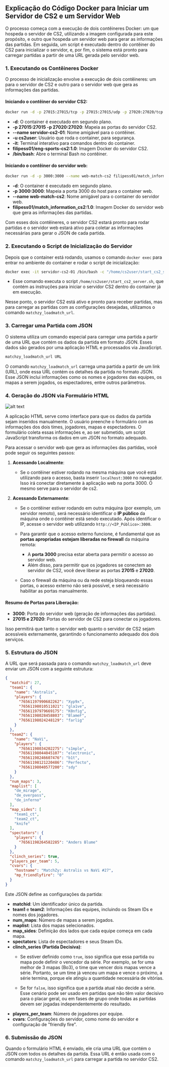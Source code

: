 
## Explicação do Código Docker para Iniciar um Servidor de CS2 e um Servidor Web
O processo começa com a execução de dois contêineres Docker: um que hospeda o servidor de CS2, utilizando a imagem configurada para este propósito, e outro que hospeda um servidor web para gerar as informações das partidas. Em seguida, um script é executado dentro do contêiner do CS2 para inicializar o servidor, e, por fim, o sistema está pronto para carregar partidas a partir de uma URL gerada pelo servidor web.

### 1. Executando os Contêineres Docker

O processo de inicialização envolve a execução de dois contêineres: um para o servidor de CS2 e outro para o servidor web que gera as informações das partidas.

#### Iniciando o contêiner do servidor CS2:

```bash
docker run -d -p 27015:27015/tcp -p 27015:27015/udp -p 27020:27020/tcp -p 27020:27020/udp --name servidor-cs2-01 -u cs2user -it filipess01/eng-sports-cs2:1.0 /bin/bash
```

- **-d**: O container é executado em segundo plano.
- **-p 27015:27015 -p 27020:27020**: Mapeia as portas do servidor CS2.
- **--name servidor-cs2-01**: Nome amigável para o contêiner.
- **-u cs2user**: Usuário que roda o container, para segurança.
- **-it**: Terminal interativo para comandos dentro do container.
- **filipess01/eng-sports-cs2:1.0**: Imagem Docker do servidor CS2.
- **/bin/bash**: Abre o terminal Bash no contêiner.

#### Iniciando o contêiner do servidor web:

```bash
docker run -d -p 3000:3000 --name web-match-cs2 filipess01/match_information_cs2:1.0
```

- **-d**: O container é executado em segundo plano.
- **-p 3000:3000**: Mapeia a porta 3000 do host para o container web.
- **--name web-match-cs2**: Nome amigável para o container do servidor web.
- **filipess01/match_information_cs2:1.0**: Imagem Docker do servidor web que gera as informações das partidas.

Com esses dois contêineres, o servidor CS2 estará pronto para rodar partidas e o servidor web estará ativo para coletar as informações necessárias para gerar o JSON de cada partida.

### 2. Executando o Script de Inicialização do Servidor

Depois que o container está rodando, usamos o comando `docker exec` para entrar no ambiente do container e rodar o script de inicialização:

```bash
docker exec -it servidor-cs2-01 /bin/bash -c "/home/cs2user/start_cs2_server.sh"
```

- Esse comando executa o script `/home/cs2user/start_cs2_server.sh`, que contém as instruções para iniciar o servidor CS2 dentro do container já em execução.

Nesse ponto, o servidor CS2 está ativo e pronto para receber partidas, mas para carregar as partidas com as configurações desejadas, utilizamos o comando `matchzy_loadmatch_url`.

### 3. Carregar uma Partida com JSON

O sistema utiliza um comando especial para carregar uma partida a partir de uma URL que contém os dados da partida em formato JSON. Esses dados são gerados por uma aplicação HTML e processados via JavaScript.

```bash
matchzy_loadmatch_url URL
```

O comando `matchzy_loadmatch_url` carrega uma partida a partir de um link (URL), onde essa URL contém os detalhes da partida no formato JSON. Esse JSON inclui informações como os nomes e jogadores das equipes, os mapas a serem jogados, os espectadores, entre outros parâmetros.

### 4. Geração do JSON via Formulário HTML
![alt text](https://cdn.discordapp.com/attachments/753744531085852683/1286169904420225125/image.png?ex=66ecee91&is=66eb9d11&hm=0a70a9d66e6257bb62de659a5fade3c42a570a3113dedfe156ec4853df1e94a7&)

A aplicação HTML serve como interface para que os dados da partida sejam inseridos manualmente. O usuário preenche o formulário com as informações dos dois times, jogadores, mapas e espectadores. O formulário coleta essas informações e, ao ser submetido, um script JavaScript transforma os dados em um JSON no formato adequado.

Para acessar o servidor web que gera as informações das partidas, você pode seguir os seguintes passos:

1. **Acessando Localmente**: 
   - Se o contêiner estiver rodando na mesma máquina que você está utilizando para o acesso, basta inserir `localhost:3000` no navegador. Isso irá conectar diretamente à aplicação web na porta 3000. O mesmo serve para o servidor de cs2.

2. **Acessando Externamente**:
   - Se o contêiner estiver rodando em outra máquina (por exemplo, um servidor remoto), será necessário identificar o **IP público** da máquina onde o contêiner está sendo executado. Após identificar o IP, acesse o servidor web utilizando `http://<IP_Público>:3000`.
   
   - Para garantir que o acesso externo funcione, é fundamental que as **portas apropriadas estejam liberadas no firewall** da máquina remota:
     - A **porta 3000** precisa estar aberta para permitir o acesso ao servidor web.
     - Além disso, para permitir que os jogadores se conectem ao servidor de CS2, você deve liberar as portas **27015** e **27020**.
   
   - Caso o firewall da máquina ou da rede esteja bloqueando essas portas, o acesso externo não será possível, e será necessário habilitar as portas manualmente.

#### Resumo de Portas para Liberação:
- **3000**: Porta do servidor web (geração de informações das partidas).
- **27015 e 27020**: Portas do servidor de CS2 para conectar os jogadores.

Isso permitirá que tanto o servidor web quanto o servidor de CS2 sejam acessíveis externamente, garantindo o funcionamento adequado dos dois serviços.

### 5. Estrutura do JSON

A URL que será passada para o comando `matchzy_loadmatch_url` deve enviar um JSON com a seguinte estrutura:

```json
{
  "matchid": 27,
  "team1": {
    "name": "Astralis",
    "players": {
      "76561197990682262": "Xyp9x",
      "76561198010511021": "gla1ve",
      "76561197979669175": "K0nfig",
      "76561198028458803": "BlameF",
      "76561198024248129": "farlig"
    }
  },
  "team2": {
    "name": "NaVi",
    "players": {
      "76561198034202275": "s1mple",
      "76561198044045107": "electronic",
      "76561198246607476": "b1t",
      "76561198121220486": "Perfecto",
      "76561198040577200": "sdy"
    }
  },
  "num_maps": 3,
  "maplist": [
    "de_mirage",
    "de_overpass",
    "de_inferno"
  ],
  "map_sides": [
    "team1_ct",
    "team2_ct",
    "knife"
  ],
  "spectators": {
    "players": {
      "76561198264582285": "Anders Blume"
    }
  },
  "clinch_series": true,
  "players_per_team": 5,
  "cvars": {
    "hostname": "MatchZy: Astralis vs NaVi #27",
    "mp_friendlyfire": "0"
  }
}
```

Este JSON define as configurações da partida:
- **matchid**: Um identificador único da partida.
- **team1** e **team2**: Informações das equipes, incluindo os Steam IDs e nomes dos jogadores.
- **num_maps**: Número de mapas a serem jogados.
- **maplist**: Lista dos mapas selecionados.
- **map_sides**: Definição dos lados que cada equipe começa em cada mapa.
- **spectators**: Lista de espectadores e seus Steam IDs.
- **clinch_series (Partida Decisiva)**:
  - Se estiver definido como `true`, isso significa que essa partida ou mapa pode definir o vencedor da série. Por exemplo, se for uma melhor de 3 mapas (Bo3), o time que vencer dois mapas vence a série. Portanto, se um time já venceu um mapa e vence o próximo, a série termina, porque ele atingiu a quantidade necessária de vitórias.

  - Se for `false`, isso significa que a partida atual não decide a série. Esse cenário pode ser usado em partidas que não têm valor decisivo para o placar geral, ou em fases de grupo onde todas as partidas devem ser jogadas independentemente do resultado.
- **players_per_team**: Número de jogadores por equipe.
- **cvars**: Configurações do servidor, como nome do servidor e configuração de "friendly fire".

### 6. Submissão do JSON

Quando o formulário HTML é enviado, ele cria uma URL que contém o JSON com todos os detalhes da partida. Essa URL é então usada com o comando `matchzy_loadmatch_url` para carregar a partida no servidor CS2.
